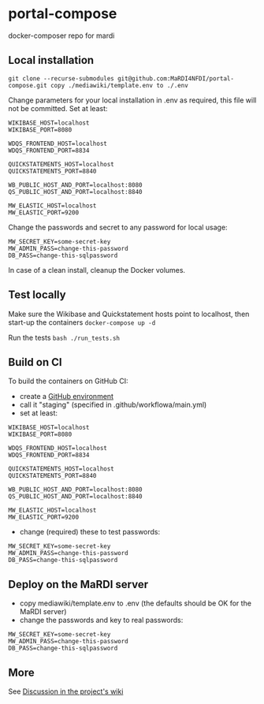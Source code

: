 # portal-compose
docker-composer repo for mardi

## Local installation
``
git clone --recurse-submodules git@github.com:MaRDI4NFDI/portal-compose.git
copy ./mediawiki/template.env to ./.env
``

Change parameters for your local installation in .env as required, this file will not be committed.
Set at least:
```
WIKIBASE_HOST=localhost
WIKIBASE_PORT=8080

WDQS_FRONTEND_HOST=localhost
WDQS_FRONTEND_PORT=8834

QUICKSTATEMENTS_HOST=localhost
QUICKSTATEMENTS_PORT=8840

WB_PUBLIC_HOST_AND_PORT=localhost:8080
QS_PUBLIC_HOST_AND_PORT=localhost:8840

MW_ELASTIC_HOST=localhost
MW_ELASTIC_PORT=9200
```
Change the passwords and secret to any password for local usage:
```
MW_SECRET_KEY=some-secret-key
MW_ADMIN_PASS=change-this-password
DB_PASS=change-this-sqlpassword
```

In case of a clean install, cleanup the Docker volumes.

## Test locally
Make sure the Wikibase and Quickstatement hosts point to localhost, then start-up the containers
`docker-compose up -d`

Run the tests
`bash ./run_tests.sh`

## Build on CI 
To build the containers on GitHub CI: 

* create a [GitHub environment](https://docs.github.com/en/actions/deployment/targeting-different-environments/using-environments-for-deployment) 
* call it "staging" (specified in .github/workflowa/main.yml)
* set at least:
```
WIKIBASE_HOST=localhost
WIKIBASE_PORT=8080

WDQS_FRONTEND_HOST=localhost
WDQS_FRONTEND_PORT=8834

QUICKSTATEMENTS_HOST=localhost
QUICKSTATEMENTS_PORT=8840

WB_PUBLIC_HOST_AND_PORT=localhost:8080
QS_PUBLIC_HOST_AND_PORT=localhost:8840

MW_ELASTIC_HOST=localhost
MW_ELASTIC_PORT=9200
```
* change (required) these to test passwords:
```
MW_SECRET_KEY=some-secret-key
MW_ADMIN_PASS=change-this-password
DB_PASS=change-this-sqlpassword
```

## Deploy on the MaRDI server
* copy mediawiki/template.env to .env (the defaults should be OK for the MaRDI server)
* change the passwords and key to real passwords:
```
MW_SECRET_KEY=some-secret-key
MW_ADMIN_PASS=change-this-password
DB_PASS=change-this-sqlpassword
```
## More
See [Discussion in the project's wiki](https://github.com/MaRDI4NFDI/portal-compose/wiki)
